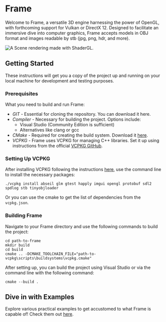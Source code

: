 # Frame

Welcome to Frame, a versatile 3D engine harnessing the power of OpenGL, with forthcoming support for Vulkan or DirectX 12. Designed to facilitate an immersive dive into computer graphics, Frame accepts models in OBJ format and images readable by stb (jpg, png, hdr, and more).

![A Scene rendering made with ShaderGL.](https://github.com/anirul/Frame/raw/master/examples/scene_rendering.png)

## Getting Started

These instructions will get you a copy of the project up and running on your local machine for development and testing purposes.

### Prerequisites

What you need to build and run Frame:

- *GIT* - Essential for cloning the repository. You can download it here.
- *Compiler* - Necessary for building the project. Options include:
  - Visual Studio (Community Edition is sufficient)
  - Alternatives like clang or gcc
- *CMake* - Required for creating the build system. Download it [here](https://cmake.org/).
- *VCPKG* - Frame uses VCPKG for managing C++ libraries. Set it up using instructions from the official [VCPKG GitHub](https://github.com/Microsoft/vcpkg/).

### Setting Up VCPKG

After installing VCPKG following the instructions [here](https://github.com/Microsoft/vcpkg/), use the command line to install the necessary packages:

```
./vcpkg install abseil glm gtest happly imgui opengl protobuf sdl2 spdlog stb tinyobjloader
```

Or you can use the cmake to get the list of dependencies from the `vcpkg.json`.

### Building Frame

Navigate to your Frame directory and use the following commands to build the project:

```shell
cd path-to-frame
mkdir build
cd build
cmake .. -DCMAKE_TOOLCHAIN_FILE="path-to-vcpkg\scripts\buildsystems\vcpkg.cmake"
```

After setting up, you can build the project using Visual Studio or via the command line with the following command:

```shell
cmake --build .
```

## Dive in with Examples

Explore various practical examples to get accustomed to what Frame is capable of! Check them out [here](examples/README.md).
